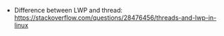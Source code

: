 * Difference between LWP and thread: https://stackoverflow.com/questions/28476456/threads-and-lwp-in-linux

